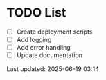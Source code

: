 # TODO List

- [ ] Create deployment scripts
- [ ] Add logging
- [ ] Add error handling
- [ ] Update documentation

Last updated: 2025-06-19 03:14
